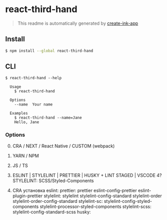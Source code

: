 # react-third-hand

> This readme is automatically generated by [create-ink-app](https://github.com/vadimdemedes/create-ink-app)

## Install

```bash
$ npm install --global react-third-hand
```

## CLI

```
$ react-third-hand --help

  Usage
    $ react-third-hand

  Options
    --name  Your name

  Examples
    $ react-third-hand --name=Jane
    Hello, Jane
```

### Options

0. CRA / NEXT / React Native / CUSTOM (webpack)
1. YARN / NPM
2. JS / TS
3. ESLINT | STYLELINT | PRETTIER | HUSKY + LINT STAGED | VSCODE
   4? STYLELINT: SCSS/Styled-Components

4. CRA
   установка
   eslint:
   prettier: prettier eslint-config-prettier eslint-plugin-prettier
   stylelint: stylelint stylelint-config-standard stylelint-order stylelint-order-config-standard
   stylelint-sc: stylelint-config-styled-components stylelint-processor-styled-components
   stylelint-scss: stylelint-config-standard-scss
   husky:
